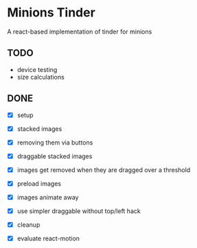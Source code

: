 # Minions Tinder

A react-based implementation of tinder for minions

## TODO

* device testing
* size calculations

## DONE

* [x] setup
* [x] stacked images
* [x] removing them via buttons
* [x] draggable stacked images
* [x] images get removed when they are dragged over a threshold
* [x] preload images
* [x] images animate away
* [x] use simpler draggable without top/left hack
* [x] cleanup
* [x] evaluate react-motion

